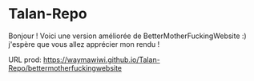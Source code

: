 # Talan-Repo
Bonjour !
Voici une version améliorée de BetterMotherFuckingWebsite :) 
j'espère que vous allez apprécier mon rendu !

URL prod: https://waymawiwi.github.io/Talan-Repo/bettermotherfuckingwebsite
